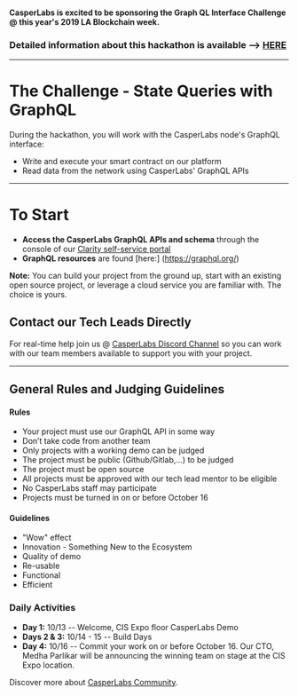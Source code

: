 ####  CasperLabs is excited to be sponsoring the Graph QL Interface Challenge @ this year's 2019 LA Blockchain week. 
### Detailed information about this hackathon is available --> [HERE](https://medium.com/casperlabs/casperlabs-is-sponsoring-the-graphql-interface-challenge-at-la-blockchain-week-hackathon-october-c8233262899e)

***
# The Challenge - **State Queries with GraphQL**  
During the hackathon, you will work with the CasperLabs node's GraphQL interface: 
* Write and execute your smart contract on our platform 
* Read data from the network using CasperLabs' GraphQL APIs 
***


# To Start
* **Access the CasperLabs GraphQL APIs and schema** through the console of our [Clarity self-service portal](https://clarity.casperlabs.io/#/) 
* **GraphQL resources** are found [here:] (https://graphql.org/)

**Note:** You can build your project from the ground up, start with an existing open source project, or leverage a cloud service you are familiar with. The choice is yours.

## Contact our Tech Leads Directly
For real-time help join us @ [CasperLabs Discord Channel](https://discord.gg/n9bBs8W) so you can work with our team members available to support you with your project.
 
***
## General Rules and Judging Guidelines
#### Rules
* Your project must use our GraphQL API in some way
* Don’t take code from another team
* Only projects with a working demo can be judged
* The project must be public (Github/Gitlab,...) to be judged
* The project must be open source
* All projects must be approved with our tech lead mentor to be eligible
* No CasperLabs staff may participate
* Projects must be turned in on or before October 16

#### Guidelines
* "Wow" effect
* Innovation - Something New to the Ecosystem
* Quality of demo
* Re-usable
* Functional
* Efficient

### Daily Activities
* **Day 1:** 10/13 -- Welcome, CIS Expo floor CasperLabs Demo 
* **Days 2 & 3:** 10/14 - 15 -- Build Days 
* **Day 4:** 10/16 -- Commit your work on or before October 16. Our CTO, Medha Parlikar will be announcing the winning team on stage at the CIS Expo location.

Discover more about [CasperLabs Community](https://casperlabs.io/#community).